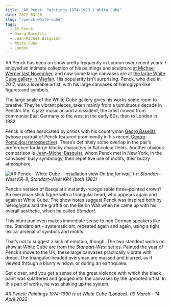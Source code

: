 ```yaml
---
title: "AR Penck: Paintings 1974-1990 | White Cube"
date: 2022-03-20
slug: "/penck-white-cube"
tags:
  - AR Penck
  - Georg Baselitz
  - Jean-Michel Basquiat
  - White Cube
  - London
---
```


AR Penck has been on show pretty frequently in London over recent years: I enjoyed an intimate collection of his paintings and sculpture [at Michael Werner last November](https://www.michaelwerner.com/exhibitions/a-r-penck13), and now some large canvases are at [the large White Cube gallery in Mayfair](https://www.whitecube.com/exhibitions/exhibition/a_r_penck_white_masons_yard_2022). His popularity isn’t surprising. Penck, who died in 2017, was a loveable artist, with his large canvases of hieroglyph-like figures and symbols.

The large scale of the White Cube gallery gives his works some room to breathe. They’re vibrant pieces, taken mainly from a tumultuous decade in Penck’s life. A jazz musician and a dissident, the artist moved from communist East Germany to the west in the early 80s, then to London in 1982.

Penck is often associated by critics with his countryman [Georg Baselitz](/tags/georg-baselitz) (whose portrait of Penck featured prominently in his recent [Centre Pompidou retrospective](https://www.centrepompidou.fr/en/program/calendar/event/RqzdcSS)). There’s definitely some overlap in the pair’s preference for large blocky characters in flat colour fields. Another obvious comparison is [Jean-Michel Basquiat](/tags/jean-michel-basquiat), whom Penck met in New York, in the canvases’ busy symbology, their repetitive use of motifs, their buzzy atmosphere.

![AR Penck - White Cube - installation view](/penck-white-cube-1.jpeg)
*On the far wall, l-r: Standart–West KR–8, Standart–West KR4 (both 1982)*

Penck’s version of Basquiat’s instantly-recognisable three-pointed crown? An everyman stick figure with a triangular head, who appears again and again at White Cube. The show notes suggest Penck was inspired both by hieroglyphs and the graffiti on the Berlin Wall when he came up with his overall aesthetic, which he called *Standart*.

This blunt pun even makes immediate sense to non German speakers like me. Standard art - systematic art, repeated again and again, using a tight lexical arsenal of symbols and motifs.

That’s not to suggest a lack of emotion, though. The two standout works on show at White Cube are from the *Standart-West* series. Painted the year of Penck’s move to the UK, these large canvases practically vibrate with dread. The triangular-headed everyman are mussed and blurred, as if viewed through a blurry window, or during an earthquake.

Get closer, and you get a sense of the great violence with which the black paint was splattered and gouged into the canvases by the uprooted artist. In this pair of works, he was shaking up the system.

*AR Penck: Paintings 1974-1990 is at White Cube (London). 09 March - 14 April 2022*

